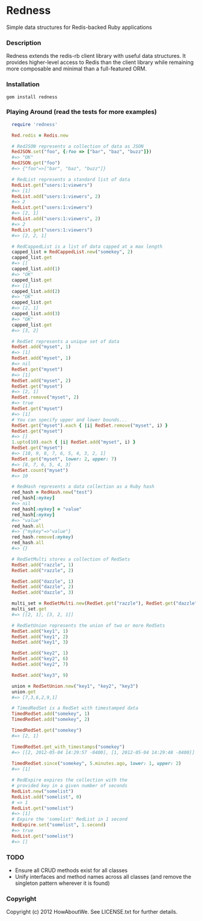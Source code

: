 # Redness

Simple data structures for Redis-backed Ruby applications

### Description

Redness extends the redis-rb client library with useful data structures. It provides higher-level access
to Redis than the client library while remaining more composable and minimal than a full-featured ORM.

### Installation
``
  gem install redness
``

### Playing Around  (read the tests for more examples)
```ruby
  require 'redness'

  Red.redis = Redis.new

  # RedJSON represents a collection of data as JSON
  RedJSON.set("foo", {:foo => ["bar", "baz", "buzz"]})
  #=> "OK"
  RedJSON.get("foo")
  #=> {"foo"=>["bar", "baz", "buzz"]}

  # RedList represents a standard list of data
  RedList.get("users:1:viewers")
  #=> [1]
  RedList.add("users:1:viewers", 2)
  #=> 2
  RedList.get("users:1:viewers")
  #=> [2, 1]
  RedList.add("users:1:viewers", 2)
  #=> 2
  RedList.get("users:1:viewers")
  #=> [2, 2, 1]

  # RedCappedList is a list of data capped at a max length
  capped_list = RedCappedList.new("somekey", 2)
  capped_list.get
  #=> []
  capped_list.add(1)
  #=> "OK"
  capped_list.get
  #=> [1]
  capped_list.add(2)
  #=> "OK"
  capped_list.get
  #=> [2, 1]
  capped_list.add(3)
  #=> "OK"
  capped_list.get
  #=> [3, 2]

  # RedSet represents a unique set of data
  RedSet.add("myset", 1)
  #=> [1]
  RedSet.add("myset", 1)
  #=> nil
  RedSet.get("myset")
  #=> [1]
  RedSet.add("myset", 2)
  RedSet.get("myset")
  #=> [2, 1]
  RedSet.remove("myset", 2)
  #=> true
  RedSet.get("myset")
  #=> [1]
  # You can specify upper and lower bounds...
  RedSet.get("myset").each { |i| RedSet.remove("myset", i) }
  RedSet.get("myset")
  #=> []
  1.upto(10).each { |i| RedSet.add("myset", i) }
  RedSet.get("myset")
  #=> [10, 9, 8, 7, 6, 5, 4, 3, 2, 1]
  RedSet.get("myset", lower: 2, upper: 7)
  #=> [8, 7, 6, 5, 4, 3]
  RedSet.count("myset")
  #=> 10

  # RedHash represents a data collection as a Ruby hash
  red_hash = RedHash.new("test")
  red_hash[:mykey]
  #=> nil
  red_hash[:mykey] = "value"
  red_hash[:mykey]
  #=> "value"
  red_hash.all
  #=> {"mykey"=>"value"}
  red_hash.remove(:mykey)
  red_hash.all
  #=> {}

  # RedSetMulti stores a collection of RedSets
  RedSet.add("razzle", 1)
  RedSet.add("razzle", 2)

  RedSet.add("dazzle", 1)
  RedSet.add("dazzle", 2)
  RedSet.add("dazzle", 3)

  multi_set = RedSetMulti.new(RedSet.get("razzle"), RedSet.get("dazzle"))
  multi_set.get
  #=> [[2, 1], [3, 2, 1]]

  # RedSetUnion represents the union of two or more RedSets
  RedSet.add("key1", 1)
  RedSet.add("key1", 2)
  RedSet.add("key1", 3)

  RedSet.add("key2", 1)
  RedSet.add("key2", 6)
  RedSet.add("key2", 7)

  RedSet.add("key3", 9)

  union = RedSetUnion.new("key1", "key2", "key3")
  union.get
  #=> [7,3,6,2,9,1]

  # TimedRedSet is a RedSet with timestamped data
  TimedRedSet.add("somekey", 1)
  TimedRedSet.add("somekey", 2)

  TimedRedSet.get("somekey")
  #=> [2, 1]

  TimedRedSet.get_with_timestamps("somekey")
  #=> [[2, 2012-05-04 14:29:57 -0400], [1, 2012-05-04 14:29:48 -0400]]
  
  TimedRedSet.since("somekey", 5.minutes.ago, lower: 1, upper: 2)
  #=> [1]

  # RedExpire expires the collection with the
  # provided key in a given number of seconds
  RedList.new("somelist")
  RedList.add("somelist", 0)
  # => 1
  RedList.get("somelist")
  #=> [1]
  # Expire the 'somelist' RedList in 1 second
  RedExpire.set("somelist", 1.second)
  #=> true
  RedList.get("somelist")
  #=> []
```

### TODO

* Ensure all CRUD methods exist for all classes
* Unify interfaces and method names across all classes (and remove the singleton pattern wherever it is found)

### Copyright

Copyright (c) 2012 HowAboutWe. See LICENSE.txt for further details.
